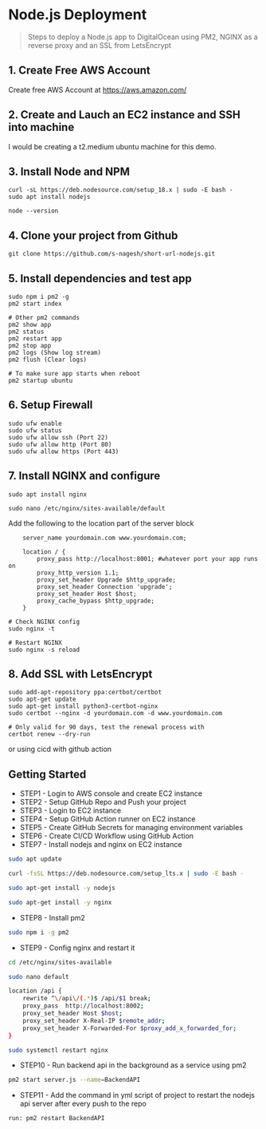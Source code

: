 # Node.js Deployment

> Steps to deploy a Node.js app to DigitalOcean using PM2, NGINX as a reverse proxy and an SSL from LetsEncrypt

## 1. Create Free AWS Account
Create free AWS Account at https://aws.amazon.com/

## 2. Create and Lauch an EC2 instance and SSH into machine
I would be creating a t2.medium ubuntu machine for this demo.

## 3. Install Node and NPM
```
curl -sL https://deb.nodesource.com/setup_18.x | sudo -E bash -
sudo apt install nodejs

node --version
```

## 4. Clone your project from Github
```
git clone https://github.com/s-nagesh/short-url-nodejs.git
```

## 5. Install dependencies and test app
```
sudo npm i pm2 -g
pm2 start index

# Other pm2 commands
pm2 show app
pm2 status
pm2 restart app
pm2 stop app
pm2 logs (Show log stream)
pm2 flush (Clear logs)

# To make sure app starts when reboot
pm2 startup ubuntu
```

## 6. Setup Firewall
```
sudo ufw enable
sudo ufw status
sudo ufw allow ssh (Port 22)
sudo ufw allow http (Port 80)
sudo ufw allow https (Port 443)
```

## 7. Install NGINX and configure
```
sudo apt install nginx

sudo nano /etc/nginx/sites-available/default
```
Add the following to the location part of the server block
```
    server_name yourdomain.com www.yourdomain.com;

    location / {
        proxy_pass http://localhost:8001; #whatever port your app runs on
        proxy_http_version 1.1;
        proxy_set_header Upgrade $http_upgrade;
        proxy_set_header Connection 'upgrade';
        proxy_set_header Host $host;
        proxy_cache_bypass $http_upgrade;
    }
```
```
# Check NGINX config
sudo nginx -t

# Restart NGINX
sudo nginx -s reload
```

## 8. Add SSL with LetsEncrypt
```
sudo add-apt-repository ppa:certbot/certbot
sudo apt-get update
sudo apt-get install python3-certbot-nginx
sudo certbot --nginx -d yourdomain.com -d www.yourdomain.com

# Only valid for 90 days, test the renewal process with
certbot renew --dry-run
```

or 
using cicd with github action 

## Getting Started

-   STEP1 - Login to AWS console and create EC2 instance
-   STEP2 - Setup GitHub Repo and Push your project
-   STEP3 - Login to EC2 instance
-   STEP4 - Setup GitHub Action runner on EC2 instance
-   STEP5 - Create GitHub Secrets for managing environment variables
-   STEP6 - Create CI/CD Workflow using GitHub Action
-   STEP7 - Install nodejs and nginx on EC2 instance

```bash
sudo apt update

curl -fsSL https://deb.nodesource.com/setup_lts.x | sudo -E bash -

sudo apt-get install -y nodejs

sudo apt-get install -y nginx
```

-   STEP8 - Install pm2

```bash
sudo npm i -g pm2
```

-   STEP9 - Config nginx and restart it

```bash
cd /etc/nginx/sites-available

sudo nano default

location /api {
	rewrite ^\/api\/(.*)$ /api/$1 break;
	proxy_pass  http://localhost:8002;
	proxy_set_header Host $host;
	proxy_set_header X-Real-IP $remote_addr;
	proxy_set_header X-Forwarded-For $proxy_add_x_forwarded_for;
}

sudo systemctl restart nginx
```

-   STEP10 - Run backend api in the background as a service using pm2

```bash
pm2 start server.js --name=BackendAPI
```

-   STEP11 - Add the command in yml script of project to restart the nodejs api server after every push to the repo

```bash
run: pm2 restart BackendAPI
```
